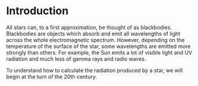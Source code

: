 # Introduction

All stars can, to a first approximation, be thought of as blackbodies. Blackbodies are
objects which absorb and emit all wavelengths of light across the whole
electromagnetic spectrum. However, depending on the temperature of the surface of the
star, some wavelengths are emitted more strongly than others. For example, the Sun emits a
lot of visible light and UV radiation and much less of gamma rays and radio waves.

To understand how to calculate the radiation produced by a star, we will begin at the turn of the 20th century.